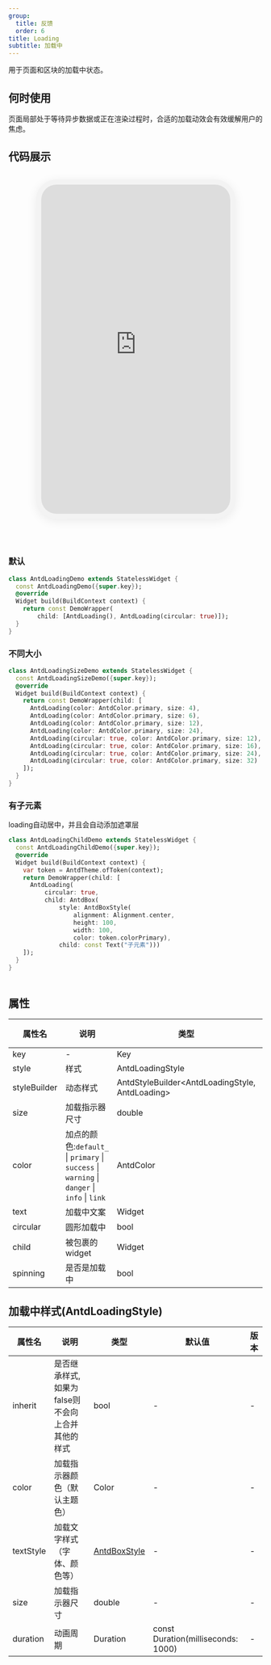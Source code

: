 ```yaml
---
group:
  title: 反馈
  order: 6
title: Loading
subtitle: 加载中
---
```

用于页面和区块的加载中状态。
## 何时使用
页面局部处于等待异步数据或正在渲染过程时，合适的加载动效会有效缓解用户的焦虑。

## 代码展示

<div class='preview-container'>
<div class='phone-preview'>
<iframe src='https://opensourcenocode.github.io/antd-flutter?target=AntdLoading'></iframe>
</div>
<div style='flex: 1;'>

### 默认


```dart
class AntdLoadingDemo extends StatelessWidget {
  const AntdLoadingDemo({super.key});
  @override
  Widget build(BuildContext context) {
    return const DemoWrapper(
        child: [AntdLoading(), AntdLoading(circular: true)]);
  }
}

```

### 不同大小


```dart
class AntdLoadingSizeDemo extends StatelessWidget {
  const AntdLoadingSizeDemo({super.key});
  @override
  Widget build(BuildContext context) {
    return const DemoWrapper(child: [
      AntdLoading(color: AntdColor.primary, size: 4),
      AntdLoading(color: AntdColor.primary, size: 6),
      AntdLoading(color: AntdColor.primary, size: 12),
      AntdLoading(color: AntdColor.primary, size: 24),
      AntdLoading(circular: true, color: AntdColor.primary, size: 12),
      AntdLoading(circular: true, color: AntdColor.primary, size: 16),
      AntdLoading(circular: true, color: AntdColor.primary, size: 24),
      AntdLoading(circular: true, color: AntdColor.primary, size: 32)
    ]);
  }
}

```

### 有子元素

loading自动居中，并且会自动添加遮罩层

```dart
class AntdLoadingChildDemo extends StatelessWidget {
  const AntdLoadingChildDemo({super.key});
  @override
  Widget build(BuildContext context) {
    var token = AntdTheme.ofToken(context);
    return DemoWrapper(child: [
      AntdLoading(
          circular: true,
          child: AntdBox(
              style: AntdBoxStyle(
                  alignment: Alignment.center,
                  height: 100,
                  width: 100,
                  color: token.colorPrimary),
              child: const Text("子元素")))
    ]);
  }
}

```

</div>
</div>

  <style>
.preview-container {
  display: flex;
  gap: 24px;
  margin: 32px 0;
  align-items: start;
}

.phone-preview {
  min-width: 375px;
  max-width: 375px;
  border: 10px solid #f3f3f3;
  border-radius: 40px;
  background: #fff;
  box-shadow: 0 4px 20px rgba(0, 0, 0, 0.08);
  overflow: hidden;
  height: 652px;
  width: 393px;
  position: sticky;
  top: 80px;
}

.phone-preview iframe {
  width: 100%;
  height: 100%;
  border: none;
}

.code-block {
  max-height: 100%;
  margin: 16px 0;
  overflow-y: scroll;
}

.dumi-default-source-code {
  margin: 0 !important;
}

.markdown .dumi-default-source-code >pre.prism-code {
  padding: 12px !important;
  font-size: 12px !important;
}

@media (max-width: 960px) {
  .preview-container {
    flex-direction: column;
  }
  
  .phone-preview {
    width: 100%;
    max-width: 375px;
    margin: 0 auto 24px;
    position: static;
  }
}

/* Dart 代码高亮主题 - 基于 VS Code 暗色主题优化 */
.prism-code {
  display: block;
  overflow-x: auto;
  padding: 1em;
  border-radius: 6px;
  font-family: 'Fira Code', 'Consolas', 'Monaco', monospace;
  font-size: 14px;
  line-height: 1.5;
  color: #d4d4d4;
  background: #1e1e1e;
}

/* 基础元素 */
.prism-code .hljs-keyword { color: #569cd6; font-weight: bold; }          /* 关键字 */
.prism-code .hljs-built_in { color: #4ec9b0; }                           /* 内置类型 */
.prism-code .hljs-type { color: #4ec9b0; }                               /* 类型声明 */
.prism-code .hljs-literal { color: #569cd6; }                            /* 字面量 */
.prism-code .hljs-number { color: #b5cea8; }                             /* 数字 */
.prism-code .hljs-string { color: #ce9178; }                             /* 字符串 */
.prism-code .hljs-comment { color: #6a9955; font-style: italic; }        /* 注释 */
.prism-code .hljs-meta { color: #9b9b9b; }                               /* 元信息 */

/* Dart 特有元素 */
.prism-code .hljs-constant { color: #4fc1ff; }                           /* const/final */
.prism-code .hljs-function { color: #dcdcaa; }                           /* 函数名 */
.prism-code .hljs-title.class_ { color: #4ec9b0; text-decoration: underline; } /* 类名 */
.prism-code .hljs-params { color: #9cdcfe; }                             /* 参数 */
.prism-code .hljs-variable { color: #9cdcfe; }                           /* 变量 */
.prism-code .hljs-annotation { color: #d4d4d4; background: #3a3a3a; }    /* 注解 */
.prism-code .hljs-punctuation { color: #d4d4d4; }                        /* 标点符号 */

/* 特殊增强 */
.prism-code .hljs-constructor { color: #c586c0; }                        /* 构造函数 */
.prism-code .hljs-named-parameter { color: #9cdcfe; font-style: italic; }/* 命名参数 */
.prism-code .hljs-generic { color: #4ec9b0; opacity: 0.8; }              /* 泛型符号 */
.prism-code .hljs-typedef { color: #4ec9b0; text-decoration: underline; }/* typedef */

/* 行号样式 (可选) */
.prism-code .hljs-ln-numbers {
  color: #858585;
  text-align: right;
  padding-right: 12px;
}
</style>

## 属性
| 属性名 | 说明 | 类型 | 默认值 | 版本 |
| --- | --- | --- | --- | --- |
| key | - | Key | - | - |
| style | 样式 | AntdLoadingStyle | - | - |
| styleBuilder | 动态样式 | AntdStyleBuilder&lt;AntdLoadingStyle, AntdLoading&gt; | - | - |
| size | 加载指示器尺寸 | double | - | - |
| color | 加点的颜色:`default_` \| `primary` \| `success` \| `warning` \| `danger` \| `info` \| `link` | AntdColor | - | - |
| text | 加载中文案 | Widget | - | - |
| circular | 圆形加载中 | bool | false | - |
| child | 被包裹的widget | Widget | - | - |
| spinning | 是否是加载中 | bool | true | - |


## 加载中样式(AntdLoadingStyle) <a id='AntdLoadingStyle'></a>

| 属性名 | 说明 | 类型 | 默认值 | 版本 |
| --- | --- | --- | --- | --- |
| inherit | 是否继承样式,如果为false则不会向上合并其他的样式 | bool | - | - |
| color | 加载指示器颜色（默认主题色） | Color | - | - |
| textStyle | 加载文字样式（字体、颜色等） | [AntdBoxStyle](../components/antd-box/#AntdBoxStyle) | - | - |
| size | 加载指示器尺寸 | double | - | - |
| duration | 动画周期 | Duration | const Duration(milliseconds: 1000) | - |


